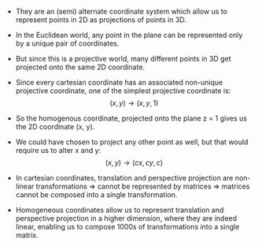 - They are an (semi) alternate coordinate system which allow us to represent points in 2D as projections of points in 3D.
- In the Euclidean world, any point in the plane can be represented only by a unique pair of coordinates.
- But since this is a projective world, many different points in 3D get projected onto the same 2D coordinate.

- Since every cartesian coordinate has an associated non-unique projective coordinate, one of the simplest projective coordinate is:
$$
(x, y) \rightarrow (x, y, 1)
$$
- So the homogenous coordinate, projected onto the plane z = 1 gives us the 2D coordinate (x, y).
- We could have chosen to project any other point as well, but that would require us to alter x and y:
$$
(x, y) \rightarrow (cx, cy, c)
$$
- In cartesian coordinates, translation and perspective projection are non-linear transformations => cannot be represented by matrices => matrices cannot be composed into a single transformation.
- Homogeneous coordinates allow us to represent translation and perspective projection in a higher dimension, where they are indeed linear, enabling us to compose 1000s of transformations into a single matrix.